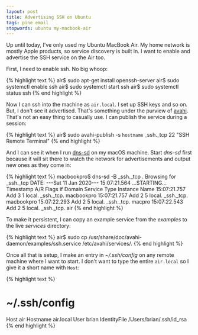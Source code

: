 ```yaml
---
layout: post
title: Advertising SSH on Ubuntu
tags: pine email
stopwords: ubuntu my-macbook-air
---
```


Up until today, I've only used my Ubuntu MacBook Air. My home network
is mostly Apple products, so service discovery is built in. I want to
enable and advertise the SSH service on the Air too.

First, I need to enable ssh. No big whoop:

{% highlight text %}
air$ sudo apt-get install openssh-server
air$ sudo systemctl enable ssh
air$ sudo systemctl start ssh
air$ sudo systemctl status ssh
{% end highlight %}

Now I can ssh into the machine as `air.local`. I set up SSH keys and so
on. But, I don't see it advertised. That's something under the purview of
[avahi](). That's not an easy thing to casually use. I can publish the
service during a session:

{% highlight text %}
air$ sudo avahi-publish -s `hostname` _ssh._tcp 22 "SSH Remote Terminal"
{% end highlight %}

And I can see it when I run [dns-sd](http://www.dns-sd.org) on my macOS machine.
Start *dns-sd* first because it will sit there to watch the network for
advertisements and output new ones as they come in:

{% highlight text %}
macbookpro$ dns-sd -B _ssh._tcp .
Browsing for _ssh._tcp
DATE: ---Sat 11 Jan 2020---
15:07:21.564  ...STARTING...
Timestamp     A/R    Flags  if Domain  Service Type  Instance Name
15:07:21.757  Add        3   1 local.  _ssh._tcp.     macbookpro
15:07:21.757  Add        2   5 local.  _ssh._tcp.     macbookpro
15:07:22.293  Add        2   5 local.  _ssh._tcp.     macpro
15:07:22.543  Add        2   5 local.  _ssh._tcp.     air
{% end highlight %}

To make it persistent, I can copy an example service from the *examples*
to the live *services* directory:

{% highlight text %}
air$ sudo cp /usr/share/doc/avahi-daemon/examples/ssh.service /etc/avahi/services/.
{% end highlight %}

Once all that is setup, I make an entry in *~/.ssh/config* on any remote
machine where I want to start. I don't want to type the entire `air.local`
so I give it a short name with `Host`:

{% highlight text %}
# ~/.ssh/config
Host air
Hostname air.local
User brian
IdentityFile /Users/brian/.ssh/id_rsa
{% end highlight %}
